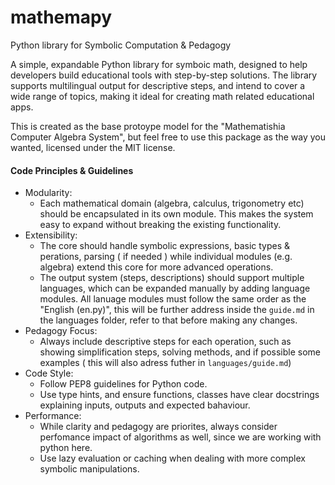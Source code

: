 # mathemapy

Python library for Symbolic Computation &amp; Pedagogy

A simple, expandable Python library for symboic math, designed to help developers build educational tools with step-by-step solutions. The library supports multilingual output for descriptive steps, and intend to cover a wide range of topics, making it ideal for creating math related educational apps.

This is created as the base protoype model for the "Mathematishia Computer Algebra System", but feel free to use this package as the way you wanted, licensed under the MIT license.

#### Code Principles & Guidelines

* Modularity:
  * Each mathematical domain (algebra, calculus, trigonometry etc) should be encapsulated in its own module. This makes the system easy to expand without breaking the existing functionality.
* Extensibility:
  * The core should handle symbolic expressions, basic types & perations, parsing ( if needed ) while individual modules (e.g. algebra) extend this core for more advanced operations.
  * The output system (steps, descriptions) should support multiple languages, which can be expanded manually by adding language modules. All lanuage modules must follow the same order as the "English (en.py)", this will be further address inside the `guide.md` in the languages folder, refer to that before making any changes.
* Pedagogy Focus:
  * Always include descriptive steps for each operation, such as showing simplification steps, solving methods, and if possible some examples ( this will also adress futher in `languages/guide.md`)
* Code Style:
  * Follow PEP8 guidelines for Python code.
  * Use type hints, and ensure functions, classes have clear docstrings explaining inputs, outputs and expected bahaviour.
* Performance:
  * While clarity and pedagogy are priorites, always consider perfomance impact of algorithms as well, since we are working with python here.
  * Use lazy evaluation or caching when dealing with more complex symbolic manipulations.
